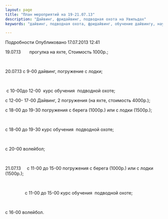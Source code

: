 ```yaml
---
layout: page
title: "План мероприятий на 19-21.07.13"
description: "Дайвинг, фридайвинг, подводная охота на Увильдах"
keywords: "дайвинг, подводная охота, фридайвинг, обучение дайвингу, научиться дайвингу, подводная охота в Челябинской области, дайвинг в челябинске, школа дайвинга"

---
```


Подробности
     Опубликовано 17.07.2013 12:41 

19.07.13       прогулка на яхте, Стоимость 1000р.;  


 

20.07.13 с 9-00 дайвинг, погружение с лодки;  


 

 с 10-00до 12-00  курс обучения  подводной охоте;

с 12-00- 17-00 Дайвинг, 2 погружения (на яхте, стоимость 4000р.);  


с 18-00 до 19-30 погружения с берега (1000р.) или с лодки (1500р.);

 

с 18-00 до 19-30 курс обучения  подводной охоте;  


 

с 20-00 волейбол;

 

21.07.13     с 11-00 до 15-00 погружения с берега (1000р.) или с лодки (1500р.);

 

                с 11-00 до 15-00 курс обучения  подводной охоте;

 

с 16-00 волейбол.